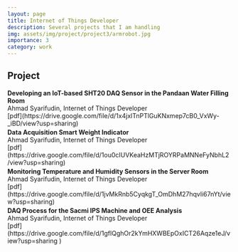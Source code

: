 ```yaml
---
layout: page
title: Internet of Things Developer
description: Several projects that I am handling
img: assets/img/project/project3/armrobot.jpg
importance: 3
category: work
---
```


<h2 class="Title" >Project</h2>
<!-- <br> -->
<b>Developing an IoT-based SHT20 DAQ Sensor in the Pandaan Water Filling Room</b><br>
Ahmad Syarifudin, Internet of Things Developer<br>
[pdf](https://drive.google.com/file/d/1x4jxlTnPTlGuKNxmep7cB0_VxWy-_iBD/view?usp=sharing)
<p style="font-size: 3px !important"></p>
<b>Data Acquisition Smart Weight Indicator</b><br>Ahmad Syarifudin, Internet of Things Developer<br>
[pdf](https://drive.google.com/file/d/1ou0cIUVKeaHzMTjROYRPaMNNeFyNbhL2/view?usp=sharing)
<p style="font-size: 3px !important"></p>
<b>Monitoring Temperature and Humidity Sensors in the Server Room</b><br>
Ahmad Syarifudin, Internet of Things Developer<br>
[pdf](https://drive.google.com/file/d/1jvMkRnb5CyqkgT_OmDhM27hqvli67nYt/view?usp=sharing)
<p style="font-size: 3px !important"></p>
<b>DAQ Process for the Sacmi IPS Machine and OEE Analysis</b><br>
Ahmad Syarifudin, Internet of Things Developer<br>
[pdf](https://drive.google.com/file/d/1gflQghOr2kYmHXWBEpOxICT26Aqze1eJ/view?usp=sharing )
<p style="font-size: 3px !important"></p>
